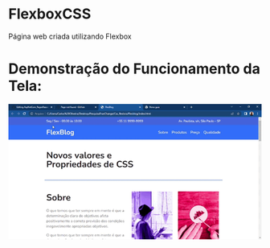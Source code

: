 # FlexboxCSS
Página web criada utilizando Flexbox









# Demonstração do Funcionamento da Tela:

![Flexbox](https://github.com/CarlosAlexFO/FlexboxCSS/blob/main/Flexblog.gif)
